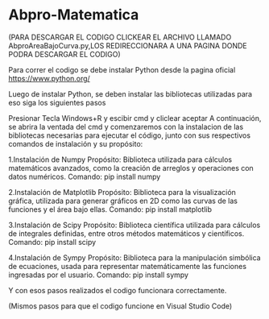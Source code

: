 # Abpro-Matematica


(PARA DESCARGAR EL CODIGO CLICKEAR EL ARCHIVO LLAMADO AbproAreaBajoCurva.py,LOS REDIRECCIONARA A UNA PAGINA DONDE PODRA DESCARGAR EL CODIGO)

Para correr el codigo se debe instalar Python desde la pagina oficial
https://www.python.org/

Luego de instalar Python, se deben instalar las bibliotecas utilizadas para eso siga los siguientes pasos


Presionar Tecla Windows+R y escibir cmd y cliclear aceptar
A continuación, se abrira la ventada del cmd y comenzaremos con la instalacion de las  bibliotecas necesarias para ejecutar el código, junto con sus respectivos comandos de instalación y su propósito:


1.Instalación de Numpy
Propósito: Biblioteca utilizada para cálculos matemáticos avanzados, como la creación de arreglos y operaciones con datos numéricos.
Comando: pip install numpy


2.Instalación de Matplotlib
Propósito: Biblioteca para la visualización gráfica, utilizada para generar gráficos en 2D como las curvas de las funciones y el área bajo ellas.
Comando: pip install matplotlib


3.Instalación de Scipy
Propósito: Biblioteca científica utilizada para cálculos de integrales definidas, entre otros métodos matemáticos y científicos.
Comando: pip install scipy


4.Instalación de Sympy
Propósito: Biblioteca para la manipulación simbólica de ecuaciones, usada para representar matemáticamente las funciones ingresadas por el usuario.
Comando: pip install sympy


Y con esos pasos realizados el codigo funcionara correctamente.

(Mismos pasos para que el codigo funcione en Visual Studio Code)

